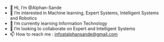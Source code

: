 - 👋 Hi, I’m @Alphan-Sande
- 👀 I’m interested in Machine learning, Expert Systems, Intelligent Systems and Robotics
- 🌱 I’m currently learning Information Technology
- 💞️ I’m looking to collaborate on Expert and Intelligent Systems
- 📫 How to reach me : infoatalphansande@gmail.com

<!---
Alphan-Sande/Alphan-Sande is a ✨ special ✨ repository because its `README.md` (this file) appears on your GitHub profile.
You can click the Preview link to take a look at your changes.
--->
